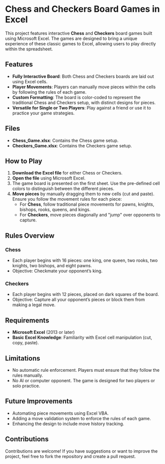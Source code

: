 # Chess and Checkers Board Games in Excel

This project features interactive **Chess** and **Checkers** board games built using Microsoft Excel. The games are designed to bring a unique experience of these classic games to Excel, allowing users to play directly within the spreadsheet.

## Features
- **Fully Interactive Board**: Both Chess and Checkers boards are laid out using Excel cells.
- **Player Movements**: Players can manually move pieces within the cells by following the rules of each game.
- **Custom Formatting**: The board is color-coded to represent the traditional Chess and Checkers setup, with distinct designs for pieces.
- **Versatile for Single or Two Players**: Play against a friend or use it to practice your game strategies.

## Files
- **Chess_Game.xlsx**: Contains the Chess game setup.
- **Checkers_Game.xlsx**: Contains the Checkers game setup.

## How to Play
1. **Download the Excel file** for either Chess or Checkers.
2. **Open the file** using Microsoft Excel.
3. The game board is presented on the first sheet. Use the pre-defined cell colors to distinguish between the different pieces.
4. **Move pieces** by manually dragging them to new cells (cut and paste). Ensure you follow the movement rules for each piece:
   - For **Chess**, follow traditional piece movements for pawns, knights, bishops, rooks, queens, and kings.
   - For **Checkers**, move pieces diagonally and "jump" over opponents to capture.

## Rules Overview

### Chess
- Each player begins with 16 pieces: one king, one queen, two rooks, two knights, two bishops, and eight pawns.
- Objective: Checkmate your opponent’s king.

### Checkers
- Each player begins with 12 pieces, placed on dark squares of the board.
- Objective: Capture all your opponent’s pieces or block them from making a legal move.

## Requirements
- **Microsoft Excel** (2013 or later)
- **Basic Excel Knowledge**: Familiarity with Excel cell manipulation (cut, copy, paste).

## Limitations
- No automatic rule enforcement. Players must ensure that they follow the rules manually.
- No AI or computer opponent. The game is designed for two players or solo practice.

## Future Improvements
- Automating piece movements using Excel VBA.
- Adding a move validation system to enforce the rules of each game.
- Enhancing the design to include move history tracking.

## Contributions
Contributions are welcome! If you have suggestions or want to improve the project, feel free to fork the repository and create a pull request.
